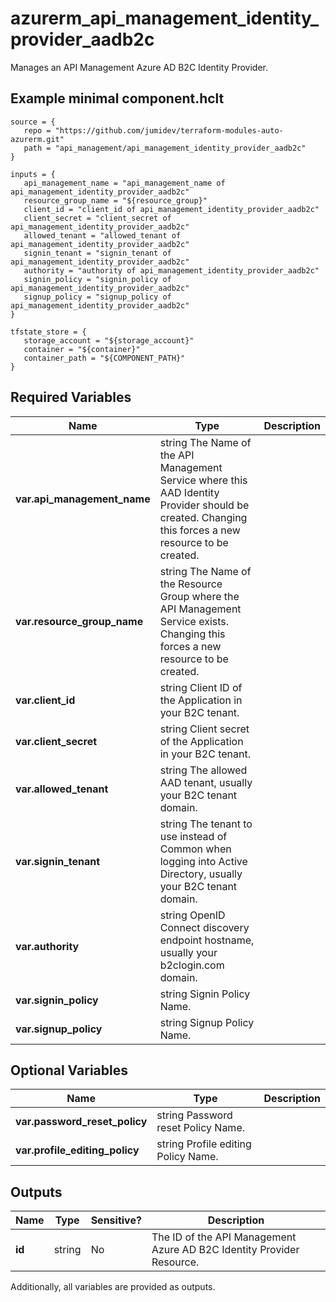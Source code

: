 # azurerm_api_management_identity_provider_aadb2c

Manages an API Management Azure AD B2C Identity Provider.

## Example minimal component.hclt

```hcl
source = {
   repo = "https://github.com/jumidev/terraform-modules-auto-azurerm.git" 
   path = "api_management/api_management_identity_provider_aadb2c" 
}

inputs = {
   api_management_name = "api_management_name of api_management_identity_provider_aadb2c" 
   resource_group_name = "${resource_group}" 
   client_id = "client_id of api_management_identity_provider_aadb2c" 
   client_secret = "client_secret of api_management_identity_provider_aadb2c" 
   allowed_tenant = "allowed_tenant of api_management_identity_provider_aadb2c" 
   signin_tenant = "signin_tenant of api_management_identity_provider_aadb2c" 
   authority = "authority of api_management_identity_provider_aadb2c" 
   signin_policy = "signin_policy of api_management_identity_provider_aadb2c" 
   signup_policy = "signup_policy of api_management_identity_provider_aadb2c" 
}

tfstate_store = {
   storage_account = "${storage_account}" 
   container = "${container}" 
   container_path = "${COMPONENT_PATH}" 
}

```

## Required Variables

| Name | Type |  Description |
| ---- | --------- |  ----------- |
| **var.api_management_name** | string  The Name of the API Management Service where this AAD Identity Provider should be created. Changing this forces a new resource to be created. | 
| **var.resource_group_name** | string  The Name of the Resource Group where the API Management Service exists. Changing this forces a new resource to be created. | 
| **var.client_id** | string  Client ID of the Application in your B2C tenant. | 
| **var.client_secret** | string  Client secret of the Application in your B2C tenant. | 
| **var.allowed_tenant** | string  The allowed AAD tenant, usually your B2C tenant domain. | 
| **var.signin_tenant** | string  The tenant to use instead of Common when logging into Active Directory, usually your B2C tenant domain. | 
| **var.authority** | string  OpenID Connect discovery endpoint hostname, usually your b2clogin.com domain. | 
| **var.signin_policy** | string  Signin Policy Name. | 
| **var.signup_policy** | string  Signup Policy Name. | 

## Optional Variables

| Name | Type |  Description |
| ---- | --------- |  ----------- |
| **var.password_reset_policy** | string  Password reset Policy Name. | 
| **var.profile_editing_policy** | string  Profile editing Policy Name. | 



## Outputs

| Name | Type | Sensitive? | Description |
| ---- | ---- | --------- | --------- |
| **id** | string | No  | The ID of the API Management Azure AD B2C Identity Provider Resource. | 

Additionally, all variables are provided as outputs.
